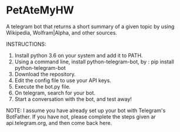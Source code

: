 # PetAteMyHW
A telegram bot that returns a short summary of a given topic by using Wikipedia, Wolfram|Alpha, and other sources.

INSTRUCTIONS:

1. Install python 3.6 on your system and add it to PATH.
2. Using a command line, install python-telegram-bot, by : pip install python-telegram-bot
3. Download the repository.
4. Edit the config file to use your API keys.
5. Execute the bot.py file.
6. On telegram, search for your bot.
7. Start a conversation with the bot, and test away!

NOTE:
I assume you have already set up your bot with Telegram's BotFather. If you have not, please complete the steps given ar api.telegram.org, and then come back here.
